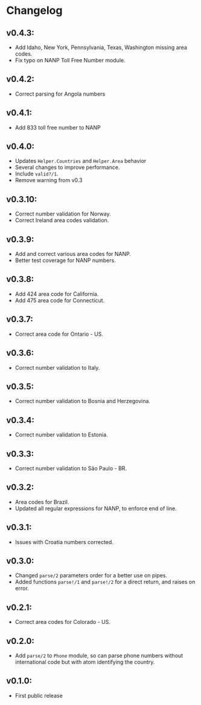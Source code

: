 # Changelog


## v0.4.3:
  * Add Idaho, New York, Pennsylvania, Texas, Washington missing area codes.
  * Fix typo on NANP Toll Free Number module.

## v0.4.2:
  * Correct parsing for Angola numbers

## v0.4.1:
  * Add 833 toll free number to NANP

## v0.4.0:
  * Updates `Helper.Countries` and `Helper.Area` behavior
  * Several changes to improve performance.
  * Include `valid?/1`.
  * Remove warning from v0.3

## v0.3.10:
  * Correct number validation for Norway.
  * Correct Ireland area codes validation.

## v0.3.9:
  * Add and correct various area codes for NANP.
  * Better test coverage for NANP numbers.

## v0.3.8:
  * Add 424 area code for California.
  * Add 475 area code for Connecticut.

## v0.3.7:
  * Correct area code for Ontario - US.

## v0.3.6:
  * Correct number validation to Italy.

## v0.3.5:
  * Correct number validation to Bosnia and Herzegovina.

## v0.3.4:
  * Correct number validation to Estonia.

## v0.3.3:
  * Correct number validation to São Paulo - BR.

## v0.3.2:
  * Area codes for Brazil.
  * Updated all regular expressions for NANP, to enforce end of line.

## v0.3.1:
  * Issues with Croatia numbers corrected.

## v0.3.0:
  * Changed `parse/2` parameters order for a better use on pipes.
  * Added functions `parse!/1` and `parse!/2` for a direct return, and raises on error.

## v0.2.1:
  * Correct area codes for Colorado - US.

## v0.2.0:
  * Add `parse/2` to `Phone` module, so can parse phone numbers without international code but with atom identifying the country.

## v0.1.0:
  * First public release

